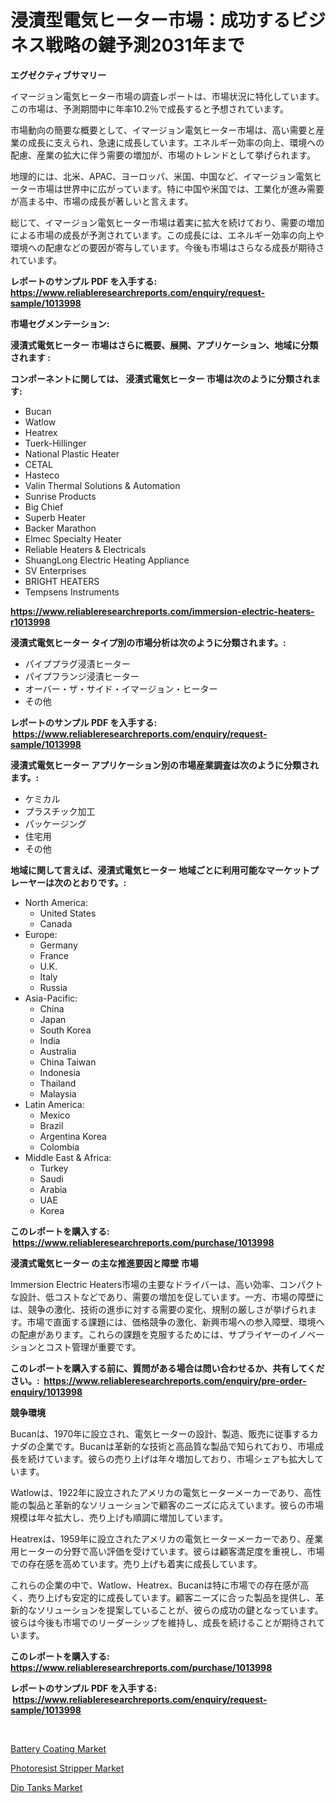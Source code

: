 <p><h1>浸漬型電気ヒーター市場：成功するビジネス戦略の鍵予測2031年まで</h1></p><p><strong>エグゼクティブサマリー</strong></p>
<p><p>イマージョン電気ヒーター市場の調査レポートは、市場状況に特化しています。この市場は、予測期間中に年率10.2％で成長すると予想されています。</p><p>市場動向の簡要な概要として、イマージョン電気ヒーター市場は、高い需要と産業の成長に支えられ、急速に成長しています。エネルギー効率の向上、環境への配慮、産業の拡大に伴う需要の増加が、市場のトレンドとして挙げられます。</p><p>地理的には、北米、APAC、ヨーロッパ、米国、中国など、イマージョン電気ヒーター市場は世界中に広がっています。特に中国や米国では、工業化が進み需要が高まる中、市場の成長が著しいと言えます。</p><p>総じて、イマージョン電気ヒーター市場は着実に拡大を続けており、需要の増加による市場の成長が予測されています。この成長には、エネルギー効率の向上や環境への配慮などの要因が寄与しています。今後も市場はさらなる成長が期待されています。</p></p>
<p><strong>レポートのサンプル PDF を入手する: <a href="https://www.reliableresearchreports.com/enquiry/request-sample/1013998">https://www.reliableresearchreports.com/enquiry/request-sample/1013998</a></strong></p>
<p><strong>市場セグメンテーション:</strong></p>
<p><strong> 浸漬式電気ヒーター 市場はさらに概要、展開、アプリケーション、地域に分類されます :</strong></p>
<p><strong>コンポーネントに関しては、 浸漬式電気ヒーター 市場は次のように分類されます: &nbsp;</strong></p>
<p><ul><li>Bucan</li><li>Watlow</li><li>Heatrex</li><li>Tuerk-Hillinger</li><li>National Plastic Heater</li><li>CETAL</li><li>Hasteco</li><li>Valin Thermal Solutions & Automation</li><li>Sunrise Products</li><li>Big Chief</li><li>Superb Heater</li><li>Backer Marathon</li><li>Elmec Specialty Heater</li><li>Reliable Heaters & Electricals</li><li>ShuangLong Electric Heating Appliance</li><li>SV Enterprises</li><li>BRIGHT HEATERS</li><li>Tempsens Instruments</li></ul></p>
<p><strong><a href="https://www.reliableresearchreports.com/immersion-electric-heaters-r1013998">https://www.reliableresearchreports.com/immersion-electric-heaters-r1013998</a></strong></p>
<p><strong> 浸漬式電気ヒーター タイプ別の市場分析は次のように分類されます。:</strong></p>
<p><ul><li>パイププラグ浸漬ヒーター</li><li>パイプフランジ浸漬ヒーター</li><li>オーバー・ザ・サイド・イマージョン・ヒーター</li><li>その他</li></ul></p>
<p><strong>レポートのサンプル PDF を入手する: &nbsp;<a href="https://www.reliableresearchreports.com/enquiry/request-sample/1013998">https://www.reliableresearchreports.com/enquiry/request-sample/1013998</a></strong></p>
<p><strong> 浸漬式電気ヒーター アプリケーション別の市場産業調査は次のように分類されます。:</strong></p>
<p><ul><li>ケミカル</li><li>プラスチック加工</li><li>パッケージング</li><li>住宅用</li><li>その他</li></ul></p>
<p><strong>地域に関して言えば、浸漬式電気ヒーター 地域ごとに利用可能なマーケットプレーヤーは次のとおりです。:</strong></p>
<p><ul>
    <li>
        North America:
        <ul>
            <li>United States</li>
            <li>Canada</li>
        </ul>
    </li>
    <li>
        Europe:
        <ul>
            <li>Germany</li>
            <li>France</li>
            <li>U.K.</li>
            <li>Italy</li>
            <li>Russia</li>
        </ul>
    </li>
    <li>
        Asia-Pacific:
        <ul>
            <li>China</li>
            <li>Japan</li>
            <li>South Korea</li>
            <li>India</li>
            <li>Australia</li>
            <li>China Taiwan</li>
            <li>Indonesia</li>
            <li>Thailand</li>
            <li>Malaysia</li>
        </ul>
    </li>
    <li>
        Latin America:
        <ul>
            <li>Mexico</li>
            <li>Brazil</li>
            <li>Argentina Korea</li>
            <li>Colombia</li>
        </ul>
    </li>
    <li>
        Middle East & Africa:
        <ul>
            <li>Turkey</li>
            <li>Saudi</li>
            <li>Arabia</li>
            <li>UAE</li>
            <li>Korea</li>
        </ul>
    </li>
    </ul></p>
<p><strong>このレポートを購入する: &nbsp;<a href="https://www.reliableresearchreports.com/purchase/1013998">https://www.reliableresearchreports.com/purchase/1013998</a></strong></p>
<p><strong>浸漬式電気ヒーター の主な推進要因と障壁 市場</strong></p>
<p><p>Immersion Electric Heaters市場の主要なドライバーは、高い効率、コンパクトな設計、低コストなどであり、需要の増加を促しています。一方、市場の障壁には、競争の激化、技術の進歩に対する需要の変化、規制の厳しさが挙げられます。市場で直面する課題には、価格競争の激化、新興市場への参入障壁、環境への配慮があります。これらの課題を克服するためには、サプライヤーのイノベーションとコスト管理が重要です。</p></p>
<p><strong>このレポートを購入する前に、質問がある場合は問い合わせるか、共有してください。:&nbsp; <a href="https://www.reliableresearchreports.com/enquiry/pre-order-enquiry/1013998">https://www.reliableresearchreports.com/enquiry/pre-order-enquiry/1013998</a></strong></p>
<p><strong>競争環境</strong></p>
<p><p>Bucanは、1970年に設立され、電気ヒーターの設計、製造、販売に従事するカナダの企業です。Bucanは革新的な技術と高品質な製品で知られており、市場成長を続けています。彼らの売り上げは年々増加しており、市場シェアも拡大しています。</p><p>Watlowは、1922年に設立されたアメリカの電気ヒーターメーカーであり、高性能の製品と革新的なソリューションで顧客のニーズに応えています。彼らの市場規模は年々拡大し、売り上げも順調に増加しています。</p><p>Heatrexは、1959年に設立されたアメリカの電気ヒーターメーカーであり、産業用ヒーターの分野で高い評価を受けています。彼らは顧客満足度を重視し、市場での存在感を高めています。売り上げも着実に成長しています。</p><p>これらの企業の中で、Watlow、Heatrex、Bucanは特に市場での存在感が高く、売り上げも安定的に成長しています。顧客ニーズに合った製品を提供し、革新的なソリューションを提案していることが、彼らの成功の鍵となっています。彼らは今後も市場でのリーダーシップを維持し、成長を続けることが期待されています。</p></p>
<p><strong>このレポートを購入する: &nbsp; <a href="https://www.reliableresearchreports.com/purchase/1013998">https://www.reliableresearchreports.com/purchase/1013998</a></strong></p>
<p><strong>レポートのサンプル PDF を入手する: &nbsp;<a href="https://www.reliableresearchreports.com/enquiry/request-sample/1013998">https://www.reliableresearchreports.com/enquiry/request-sample/1013998</a></strong><strong></strong></p>
<p>&nbsp;</p>
<p><p><a href="https://funky-papaya-cf4.notion.site/Decoding-the-Battery-Coating-Market-A-Deep-Dive-into-the-Latest-Market-Trends-Market-Segmentation--ea1a32c6c8d447d5bd4b7647f597ba73">Battery Coating Market</a></p><p><a href="https://confirmed-shield-e13.notion.site/Photoresist-Stripper-Market-Analysis-and-Market-Size-Global-Industry-Overview-Market-Segmentation--f3c54b744b924a76ac829ecddd512335">Photoresist Stripper Market</a></p><p><a href="https://view.publitas.com/reportprime-1/dip-tanks-market-with-the-goal-of-estimating-the-market-size-and-future-growth-potential-of-various-market-segments-based-on-component-applications-end-user-and-region/">Dip Tanks Market</a></p></p>